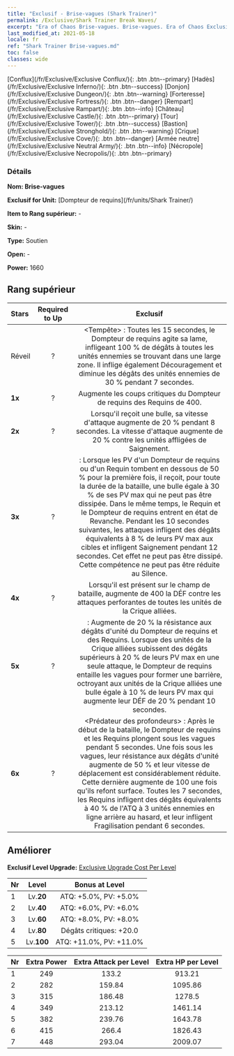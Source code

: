 ```yaml
---
title: "Exclusif - Brise-vagues (Shark Trainer)"
permalink: /Exclusive/Shark Trainer Break Waves/
excerpt: "Era of Chaos Brise-vagues. Brise-vagues. Era of Chaos Exclusif Brise-vagues. Dompteur de requins Exclusif."
last_modified_at: 2021-05-18
locale: fr
ref: "Shark Trainer Brise-vagues.md"
toc: false
classes: wide
---
```

 [Conflux](/fr/Exclusive/Exclusive Conflux/){: .btn .btn--primary} [Hadès](/fr/Exclusive/Exclusive Inferno/){: .btn .btn--success} [Donjon](/fr/Exclusive/Exclusive Dungeon/){: .btn .btn--warning} [Forteresse](/fr/Exclusive/Exclusive Fortress/){: .btn .btn--danger} [Rempart](/fr/Exclusive/Exclusive Rampart/){: .btn .btn--info} [Château](/fr/Exclusive/Exclusive Castle/){: .btn .btn--primary} [Tour](/fr/Exclusive/Exclusive Tower/){: .btn .btn--success} [Bastion](/fr/Exclusive/Exclusive Stronghold/){: .btn .btn--warning} [Crique](/fr/Exclusive/Exclusive Cove/){: .btn .btn--danger} [Armée neutre](/fr/Exclusive/Exclusive Neutral Army/){: .btn .btn--info} [Nécropole](/fr/Exclusive/Exclusive Necropolis/){: .btn .btn--primary} 

### Détails
 **Nom: Brise-vagues** 

 **Exclusif for Unit:** [Dompteur de requins](/fr/units/Shark Trainer/) 

 **Item to Rang supérieur:** -

 **Skin:** -

 **Type:** Soutien

 **Open:** -

 **Power:** 1660

## Rang supérieur

  |     Stars    |  Required to Up | Exclusif |
  |:-------------|:---------------:|:---------------:|
  |  Réveil  | ? | <Tempête> : Toutes les 15 secondes, le Dompteur de requins agite sa lame, infligeant 100 % de dégâts à toutes les unités ennemies se trouvant dans une large zone. Il inflige également Découragement et diminue les dégâts des unités ennemies de 30 % pendant 7 secondes. |
  | **1x** <i class="fas fa-star"/> | ? | Augmente les coups critiques du Dompteur de requins des Requins de 400. |
  | **2x** <i class="fas fa-star"/> | ? | Lorsqu'il reçoit une bulle, sa vitesse d'attaque augmente de 20 % pendant 8 secondes. La vitesse d'attaque augmente de 20 % contre les unités affligées de Saignement. |
  | **3x** <i class="fas fa-star"/> | ? | <Querelle ancestrale> : Lorsque les PV d'un Dompteur de requins ou d'un Requin tombent en dessous de 50 % pour la première fois, il reçoit, pour toute la durée de la bataille, une bulle égale à 30 % de ses PV max qui ne peut pas être dissipée. Dans le même temps, le Requin et le Dompteur de requins entrent en état de Revanche. Pendant les 10 secondes suivantes, les attaques infligent des dégâts équivalents à 8 % de leurs PV max aux cibles et infligent Saignement pendant 12 secondes. Cet effet ne peut pas être dissipé. Cette compétence ne peut pas être réduite au Silence. |
  | **4x** <i class="fas fa-star"/> | ? | Lorsqu'il est présent sur le champ de bataille, augmente de 400 la DÉF contre les attaques perforantes de toutes les unités de la Crique alliées. |
  | **5x** <i class="fas fa-star"/> | ? | <Digue> : Augmente de 20 % la résistance aux dégâts d'unité du Dompteur de requins et des Requins. Lorsque des unités de la Crique alliées subissent des dégâts supérieurs à 20 % de leurs PV max en une seule attaque, le Dompteur de requins entaille les vagues pour former une barrière, octroyant aux unités de la Crique alliées une bulle égale à 10 % de leurs PV max qui augmente leur DÉF de 20 % pendant 10 secondes. |
  | **6x** <i class="fas fa-star"/> | ? | <Prédateur des profondeurs> : Après le début de la bataille, le Dompteur de requins et les Requins plongent sous les vagues pendant 5 secondes. Une fois sous les vagues, leur résistance aux dégâts d'unité augmente de 50 % et leur vitesse de déplacement est considérablement réduite. Cette dernière augmente de 100 une fois qu'ils refont surface. Toutes les 7 secondes, les Requins infligent des dégâts équivalents à 40 % de l'ATQ à 3 unités ennemies en ligne arrière au hasard, et leur infligent Fragilisation pendant 6 secondes. |


## Améliorer
 **Exclusif Level Upgrade:** [Exclusive Upgrade Cost Per Level](/Exclusive/ExclusiveUpgradeCostPerLevel/)

  |  Nr  |   Level  | Bonus at Level |
  |:-----|:--------:|:--------------:|
  | 1 | Lv.**20** | ATQ: +5.0%, PV: +5.0% |
  | 2 | Lv.**40** | ATQ: +6.0%, PV: +6.0% |
  | 3 | Lv.**60** | ATQ: +8.0%, PV: +8.0% |
  | 4 | Lv.**80** | Dégâts critiques: +20.0 |
  | 5 | Lv.**100** | ATQ: +11.0%, PV: +11.0% |


  |  Nr  |  Extra Power | Extra Attack per Level | Extra HP per Level |
  |:-----|:--------:|:--------:|:--------:|
  | 1 | 249 | 133.2 | 913.21 |
  | 2 | 282 | 159.84 | 1095.86 |
  | 3 | 315 | 186.48 | 1278.5 |
  | 4 | 349 | 213.12 | 1461.14 |
  | 5 | 382 | 239.76 | 1643.78 |
  | 6 | 415 | 266.4 | 1826.43 |
  | 7 | 448 | 293.04 | 2009.07 |


